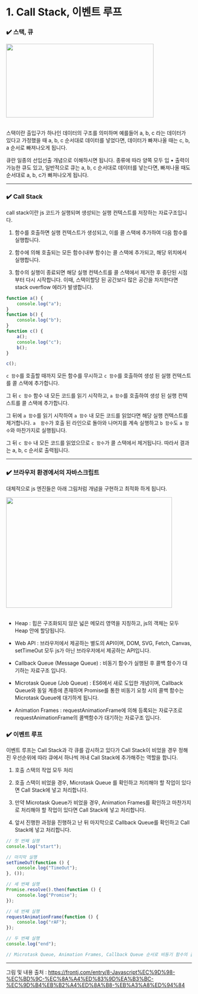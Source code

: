 # 1. Call Stack, 이벤트 루프

### ✔️ 스택, 큐

<img src = "https://postfiles.pstatic.net/MjAyMzA2MDNfNzYg/MDAxNjg1NzkxODk3MDQz.ra56WG-LsRJpCmHjLoQ9cqKintTHgE1w2TeeqZkjnL4g.fjC8PF5LmqXrhO-kmU-CMvWFsQ5KAf3Cx1IoEAqLWhIg.PNG.dkdnmju/%EC%8A%A4%ED%81%AC%EB%A6%B0%EC%83%B7_2023-06-03_203048.png?type=w773" width = 400, height = 200>  <br><br>

스택이란 출입구가 하나인 데이터의 구조를 의미하며 예를들어 a, b, c 라는 데이터가 있다고 가정했을 때 a, b, c 순서대로 데이터를 넣었다면, 데이터가 빠져나올 때는 c, b, a 순서로 빠져나오게 됩니다.

큐란 일종의 선입선출 개념으로 이해하시면 됩니다. 종류에 따라 양쪽 모두 입 • 출력이 가능한 큐도 있고, 일반적으로 큐는 a, b, c 순서대로 데이터를 넣는다면, 빠져나올 때도 순서대로 a, b, c가 빠져나오게 됩니다.

---

### ✔️ Call Stack

call stack이란 js 코드가 실행되며 생성되는 실행 컨텍스트를 저장하는 자료구조입니다.

1. 함수를 호출하면 실행 컨텍스트가 생성되고, 이를 콜 스택에 추가하여 다음 함수를 실행합니다.

2. 함수에 의해 호출되는 모든 함수(내부 함수)는 콜 스택에 추가되고, 해당 위치에서 실행합니다.

3. 함수의 실행이 종료되면 해당 실행 컨텍스트를 콜 스택에서 제거한 후 중단된 시점부터 다시 시작합니다. 이때, 스택이할당 된 공간보다 많은 공간을 차지한다면 stack overflow 에러가 발생합니다.

```js
function a() {
    console.log("a");
}
function b() {
    console.log("b");
}
function c() {
    a();
    console.log("c");
    b();
}

c();
```

`c 함수`를 호출할 때까지 모든 함수를 무시하고 `c 함수`를 호출하여 생성 된 실행 컨텍스트를 콜 스택에 추가합니다.

그 뒤 `c 함수` 함수 내 모든 코드를 읽기 시작하고, `a 함수`를 호출하여 생성 된 실행 컨텍스트를 콜 스택에 추가합니다.

그 뒤에 `a 함수`를 읽기 시작하여 `a 함수` 내 모든 코드를 읽었다면 해당 실행 컨텍스트를 제거합니다. `a  함수`가 호출 된 라인으로 돌아와 나머지를 계속 실행하고 `b 함수`도 `a 함수`와 마찬가지로 실행됩니다.

그 뒤 `c 함수` 내 모든 코드를 읽었으므로 `c 함수`가 콜 스택에서 제거됩니다. 따라서 결과는 a, b, c 순서로 출력됩니다.

---

### ✔️ 브라우저 환경에서의 자바스크립트

대체적으로 js 엔진들은 아래 그림처럼 개념을 구현하고 최적화 하게 됩니다.

<img src = "https://postfiles.pstatic.net/MjAyMzA2MDNfMjUw/MDAxNjg1Nzk0NTE4ODIw.i1WOhTrhg3rnSq9rd_IEfLs23NV7sGENt_eeyvrzt6og.98djpviNqDdrSe8H_o1j3GXIu0n_UGrrpbHrebX_teQg.PNG.dkdnmju/%EC%8A%A4%ED%81%AC%EB%A6%B0%EC%83%B7_2023-06-03_211456.png?type=w773" width = 450, height = 300><br><br>

- Heap : 힙은 구조화되지 않은 넓은 메모리 영역을 지칭하고, js의 객체는 모두 Heap 안에 할당됩니다.

- Web API : 브라우저에서 제공하는 별도의 API이며, DOM, SVG, Fetch, Canvas, setTimeOut 모두 js가 아닌 브라우저에서 제공하는 API입니다.

- Callback Queue (Message Queue) : 비동기 함수가 실행된 후 콜백 함수가 대기하는 자료구조 입니다.

- Microtask Queue (Job Queue) : ES6에서 새로 도입한 개념이며, Callback Queue와 동일 계층에 존재하며 Promise를 통한 비동기 요청 시의 콜백 함수는 Microtask Queue에 대기하게 됩니다.

- Animation Frames : requestAnimationFrame에 의해 등록되는 자료구조로 requestAnimationFrame의 콜백함수가 대기하는 자료구조 입니다.

### ✔️ 이벤트 루프

이벤트 루프는 Call Stack과 각 큐를 감시하고 있다가 Call Stack이 비었을 경우 정해진 우선순위에 따라 큐에서 하나씩 꺼내 Call Stack에 추가해주는 역할을 합니다.

1. 호출 스택의 작업 모두 처리

2. 호출 스택이 비었을 경우, Microtask Queue 를 확인하고 처리해야 할 작업이 있다면 Call Stack에 넣고 처리합니다.

3. 만약 Microtask Queue가 비었을 경우, Animation Frames를 확인하고 마찬가지로 처리해야 할 작업이 있다면  Call Stack에 넣고 처리합니다.

4. 앞서 진행한 과정을 진행하고 난 뒤 마지막으로 Callback Queue를 확인하고 Call Stack에 넣고 처리합니다.

```js
// 첫 번째 실행
console.log("start");

// 마지막 실행
setTimeOuT(function () {
    console.log("TimeOut");
}, ());

// 세 번째 실행
Promise.resolve().then(function () {
    console.log("Promise");
});

// 네 번째 실행
requestAnimationFrame(function () {
    console.log("rAF");
});

// 두 번째 실행
console.log("end");

// Microtask Queue, Animation Frames, Callback Queue 순서로 비동기 함수의 콜백함수 처리
```


---

그림 및 내용 출처 : https://frontj.com/entry/8-Javascript%EC%9D%98-%EC%BD%9C-%EC%8A%A4%ED%83%9D%EA%B3%BC-%EC%9D%B4%EB%B2%A4%ED%8A%B8-%EB%A3%A8%ED%94%84